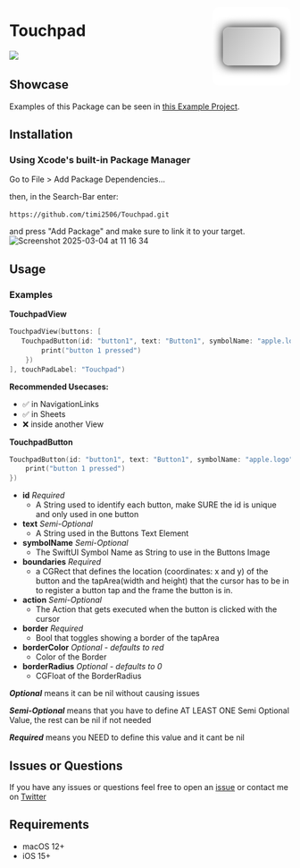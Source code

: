 
<p align="right">
  <img align="right" height="140" src="https://github.com/timi2506/RAW-files-i-need-for-stuff/blob/main/TouchPadExample.png?raw=true" alt="Touchpad Logo" style="float: right; border-radius: 10px;"/>
</p>

<h1 align="left">Touchpad</h1>

[![](https://img.shields.io/endpoint?url=https%3A%2F%2Fswiftpackageindex.com%2Fapi%2Fpackages%2Ftimi2506%2FTouchpad%2Fbadge%3Ftype%3Dswift-versions)](https://swiftpackageindex.com/timi2506/Touchpad)

## Showcase
Examples of this Package can be seen in [this Example Project](https://github.com/timi2506/Touchpad-Example).

## Installation
### Using Xcode's built-in Package Manager 
Go to File > Add Package Dependencies...

then, in the Search-Bar enter: 

```https://github.com/timi2506/Touchpad.git``` 

and press "Add Package" and make sure to link it to your target.
<img width="362" alt="Screenshot 2025-03-04 at 11 16 34" src="https://github.com/user-attachments/assets/8b3672b9-9345-4d6b-9b0d-26d03bd189c7" />

## Usage
### Examples
**TouchpadView**
```swift
TouchpadView(buttons: [
   TouchpadButton(id: "button1", text: "Button1", symbolName: "apple.logo", boundaries: CGRect(x: 100, y: 100, width: 100, height: 100), action: {
        print("button 1 pressed")
    })
], touchPadLabel: "Touchpad")
```
**Recommended Usecases:**
- ✅ in NavigationLinks
- ✅ in Sheets
- ❌ inside another View

**TouchpadButton**

```swift
TouchpadButton(id: "button1", text: "Button1", symbolName: "apple.logo", boundaries: CGRect(x: 100, y: 100, width: 100, height: 100), action: {
    print("button 1 pressed")
})
```

- **id** *Required*
  - A String used to identify each button, make SURE the id is unique and only used in one button
- **text** *Semi-Optional*
  - A String used in the Buttons Text Element
- **symbolName** *Semi-Optional*
  - The SwiftUI Symbol Name as String to use in the Buttons Image
- **boundaries** *Required*
  - a CGRect that defines the location (coordinates: x and y) of the button and the tapArea(width and height) that the cursor has to be in to register a button tap and the frame the button is in.
- **action** *Semi-Optional*
  - The Action that gets executed when the button is clicked with the cursor
- **border** *Required*
  - Bool that toggles showing a border of the tapArea
- **borderColor** *Optional - defaults to red*
  - Color of the Border
- **borderRadius** *Optional - defaults to 0*
  - CGFloat of the BorderRadius
 
***Optional*** means it can be nil without causing issues

***Semi-Optional*** means that you have to define AT LEAST ONE Semi Optional Value, the rest can be nil if not needed

***Required*** means you NEED to define this value and it cant be nil
## Issues or Questions

If you have any issues or questions feel free to open an [issue](https://github.com/timi2506/Touchpad/issues/new/choose) or contact me on [Twitter](https://x.com/timi2506)

## Requirements
- macOS 12+
- iOS 15+
